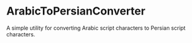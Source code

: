 # ArabicToPersianConverter
A simple utility for converting Arabic script characters to Persian script characters.
